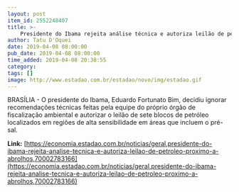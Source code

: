 ```yaml
---
layout: post
item_id: 2552248407
title: >-
    Presidente do Ibama rejeita análise técnica e autoriza leilão de petróleo próximo a Abrolhos
author: Tatu D'Oquei
date: 2019-04-08 08:00:00
pub_date: 2019-04-08 08:00:00
time_added: 2019-04-08 20:38:55
category: 
tags: []
image: http://www.estadao.com.br/estadao/novo/img/estadao.gif
---
```


BRASÍLIA - O presidente do Ibama, Eduardo Fortunato Bim, decidiu ignorar recomendações técnicas feitas pela equipe do próprio órgão de fiscalização ambiental e autorizar o leilão de sete blocos de petróleo localizados em regiões de alta sensibilidade em áreas que incluem o pré-sal.

**Link:** [https://economia.estadao.com.br/noticias/geral,presidente-do-ibama-rejeita-analise-tecnica-e-autoriza-leilao-de-petroleo-proximo-a-abrolhos,70002783166](https://economia.estadao.com.br/noticias/geral,presidente-do-ibama-rejeita-analise-tecnica-e-autoriza-leilao-de-petroleo-proximo-a-abrolhos,70002783166)

